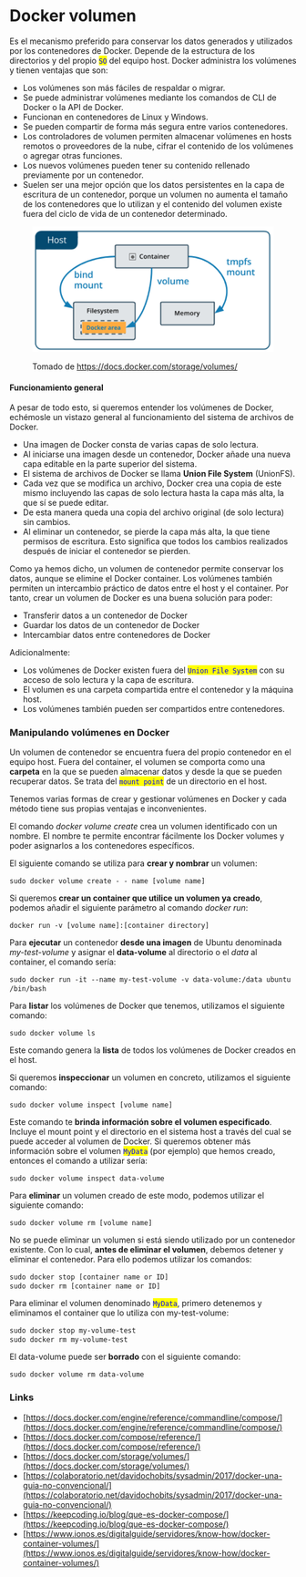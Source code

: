 # Docker volumen

Es el mecanismo preferido para conservar los datos generados y utilizados por los contenedores de Docker. Depende de la estructura de los directorios y del propio <mark style="color:blue;">`SO`</mark> del equipo host. Docker administra los volúmenes y tienen ventajas que son:

* Los volúmenes son más fáciles de respaldar o migrar.&#x20;
* Se puede administrar volúmenes mediante los comandos de CLI de Docker o la API de Docker.&#x20;
* Funcionan en contenedores de Linux y Windows.&#x20;
* Se pueden compartir de forma más segura entre varios contenedores.&#x20;
* Los controladores de volumen permiten almacenar volúmenes en hosts remotos o proveedores de la nube, cifrar el contenido de los volúmenes o agregar otras funciones.&#x20;
* Los nuevos volúmenes pueden tener su contenido rellenado previamente por un contenedor.&#x20;
* Suelen ser una mejor opción que los datos persistentes en la capa de escritura de un contenedor, porque un volumen no aumenta el tamaño de los contenedores que lo utilizan y el contenido del volumen existe fuera del ciclo de vida de un contenedor determinado.

<figure><img src="../../../.gitbook/assets/image (3).png" alt=""><figcaption><p>Tomado de <a href="https://docs.docker.com/storage/volumes/">https://docs.docker.com/storage/volumes/</a></p></figcaption></figure>





#### Funcionamiento general

A pesar de todo esto, si queremos entender los volúmenes de Docker, echémosle un vistazo general al funcionamiento del sistema de archivos de Docker.

* Una imagen de Docker consta de varias capas de solo lectura.&#x20;
* Al iniciarse una imagen desde un contenedor, Docker añade una nueva capa editable en la parte superior del sistema.&#x20;
* El sistema de archivos de Docker se llama **Union File System** (UnionFS).
* Cada vez que se modifica un archivo, Docker crea una copia de este mismo incluyendo las capas de solo lectura hasta la capa más alta, la que sí se puede editar.&#x20;
* De esta manera queda una copia del archivo original (de solo lectura) sin cambios.
* Al eliminar un contenedor, se pierde la capa más alta, la que tiene permisos de escritura. Esto significa que todos los cambios realizados después de iniciar el contenedor se pierden.

Como ya hemos dicho, un volumen de contenedor permite conservar los datos, aunque se elimine el Docker container. Los volúmenes también permiten un intercambio práctico de datos entre el host y el container. Por tanto, crear un volumen de Docker es una buena solución para poder:

* Transferir datos a un contenedor de Docker
* Guardar los datos de un contenedor de Docker
* Intercambiar datos entre contenedores de Docker

Adicionalmente:&#x20;

* Los volúmenes de Docker existen fuera del <mark style="color:blue;">`Union File System`</mark> con su acceso de solo lectura y la capa de escritura.&#x20;
* El volumen es una carpeta compartida entre el contenedor y la máquina host.&#x20;
* Los volúmenes también pueden ser compartidos entre contenedores.

### Manipulando volúmenes en Docker

Un volumen de contenedor se encuentra fuera del propio contenedor en el equipo host. Fuera del container, el volumen se comporta como una **carpeta** en la que se pueden almacenar datos y desde la que se pueden recuperar datos. Se trata del <mark style="color:blue;">`mount point`</mark> de un directorio en el host.

Tenemos  varias formas de crear y gestionar volúmenes en Docker  y cada método tiene sus propias ventajas e inconvenientes.

El comando _docker volume create_ crea un volumen identificado con un nombre. El nombre te permite encontrar fácilmente los Docker volumes y poder asignarlos a los contenedores específicos.

El siguiente comando se utiliza para **crear y nombrar** un volumen:

```
sudo docker volume create - - name [volume name]
```

Si queremos **crear un container que utilice un volumen ya creado**, podemos añadir el siguiente parámetro al comando _docker run_:

```
docker run -v [volume name]:[container directory]
```

Para **ejecutar** un contenedor **desde una imagen** de Ubuntu denominada _my-test-volume_ y asignar el **data-volume** al directorio o el _data_ al container, el comando sería:

```
sudo docker run -it --name my-test-volume -v data-volume:/data ubuntu /bin/bash
```

Para **listar** los volúmenes de Docker que tenemos, utilizamos el siguiente comando:

```
sudo docker volume ls
```

Este comando genera la **lista** de todos los volúmenes de Docker creados en el host.

Si queremos **inspeccionar** un volumen en concreto, utilizamos el siguiente comando:

```
sudo docker volume inspect [volume name]
```

Este comando te **brinda información sobre el volumen especificado**. Incluye el mount point y el directorio en el sistema host a través del cual se puede acceder al volumen de Docker. Si queremos obtener más información sobre el volumen  <mark style="color:blue;">`MyData`</mark> (por ejemplo) que hemos creado, entonces el comando a utilizar sería:

```
sudo docker volume inspect data-volume
```

Para **eliminar** un volumen creado de este modo, podemos utilizar el siguiente comando:

```
sudo docker volume rm [volume name]
```

No se puede eliminar un volumen si está siendo utilizado por un contenedor existente. Con lo cual, **antes de eliminar el volumen**, debemos detener y eliminar el contenedor. Para ello podemos utilizar los comandos:

```
sudo docker stop [container name or ID]
sudo docker rm [container name or ID]
```

Para eliminar el volumen denominado <mark style="color:blue;">`MyData`</mark>, primero detenemos y eliminamos el container que lo utiliza con my-test-volume:

```
sudo docker stop my-volume-test
sudo docker rm my-volume-test
```

El data-volume puede ser **borrado** con el siguiente comando:

```
sudo docker volume rm data-volume
```

### Links

* [https://docs.docker.com/engine/reference/commandline/compose/](https://docs.docker.com/engine/reference/commandline/compose/)
* [https://docs.docker.com/compose/reference/](https://docs.docker.com/compose/reference/)
* [https://docs.docker.com/storage/volumes/](https://docs.docker.com/storage/volumes/)
* [https://colaboratorio.net/davidochobits/sysadmin/2017/docker-una-guia-no-convencional/](https://colaboratorio.net/davidochobits/sysadmin/2017/docker-una-guia-no-convencional/)
* [https://keepcoding.io/blog/que-es-docker-compose/](https://keepcoding.io/blog/que-es-docker-compose/)
* [https://www.ionos.es/digitalguide/servidores/know-how/docker-container-volumes/](https://www.ionos.es/digitalguide/servidores/know-how/docker-container-volumes/)
